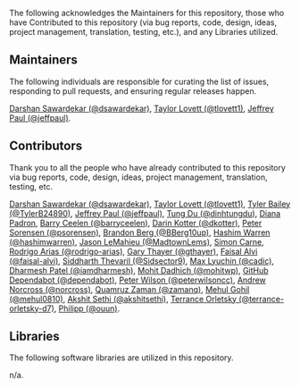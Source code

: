 The following acknowledges the Maintainers for this repository, those who have Contributed to this repository (via bug reports, code, design, ideas, project management, translation, testing, etc.), and any Libraries utilized.

## Maintainers

The following individuals are responsible for curating the list of issues, responding to pull requests, and ensuring regular releases happen.

[Darshan Sawardekar (@dsawardekar)](https://github.com/dsawardekar), [Taylor Lovett (@tlovett1)](https://github.com/tlovett1), [Jeffrey Paul (@jeffpaul)](https://github.com/jeffpaul).

## Contributors

Thank you to all the people who have already contributed to this repository via bug reports, code, design, ideas, project management, translation, testing, etc.

[Darshan Sawardekar (@dsawardekar)](https://github.com/dsawardekar), [Taylor Lovett (@tlovett1)](https://github.com/tlovett1), [Tyler Bailey (@TylerB24890)](https://github.com/TylerB24890), [Jeffrey Paul (@jeffpaul)](https://github.com/jeffpaul), [Tung Du (@dinhtungdu)](https://github.com/dinhtungdu), [Diana Padron](https://profiles.wordpress.org/dianapadron), [Barry Ceelen (@barryceelen)](https://github.com/barryceelen), [Darin Kotter (@dkotter)](https://github.com/dkotter), [Peter Sorensen (@psorensen)](https://github.com/psorensen), [Brandon Berg (@BBerg10up)](https://github.com/BBerg10up), [Hashim Warren (@hashimwarren)](https://github.com/hashimwarren), [Jason LeMahieu (@MadtownLems)](https://github.com/MadtownLems), [Simon Carne](https://profiles.wordpress.org/scarne/), [Rodrigo Arias (@rodrigo-arias)](https://github.com/rodrigo-arias), [Gary Thayer (@gthayer)](https://github.com/gthayer), [Faisal Alvi (@faisal-alvi)](https://github.com/faisal-alvi), [Siddharth Thevaril (@Sidsector9)](https://github.com/Sidsector9), [Max Lyuchin (@cadic)](https://github.com/cadic), [Dharmesh Patel (@iamdharmesh)](https://github.com/iamdharmesh), [Mohit Dadhich (@mohitwp)](https://github.com/mohitwp), [GitHub Dependabot (@dependabot)](https://github.com/apps/dependabot), [Peter Wilson (@peterwilsoncc)](https://github.com/peterwilsoncc), [Andrew Norcross (@norcross)](https://github.com/norcross), [Quamruz Zaman (@zamanq)](https://github.com/zamanq), [Mehul Gohil (@mehul0810)](https://github.com/mehul0810), [Akshit Sethi (@akshitsethi)](https://github.com/akshitsethi), [Terrance Orletsky (@terrance-orletsky-d7)](https://github.com/terrance-orletsky-d7), [Philipp (@ouun)](https://github.com/ouun).

## Libraries

The following software libraries are utilized in this repository.

n/a.
